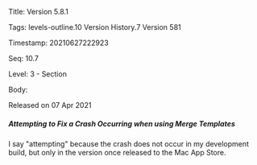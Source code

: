 Title:  Version 5.8.1

Tags:   levels-outline.10 Version History.7 Version 581

Timestamp: 20210627222923

Seq:    10.7

Level:  3 - Section

Body: 

Released on 07 Apr 2021
 
##### Attempting to Fix a Crash Occurring when using Merge Templates

I say "attempting" because the crash does not occur in my development build, but only in the version once released to the Mac App Store.
